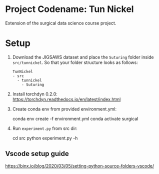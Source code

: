 # Project Codename: Tun Nickel
Extension of the surgical data science course project.

# Setup
1. Download the JIGSAWS dataset and place the `Suturing` folder inside `src/tunnickel`. So that your folder structure looks as follows:

    ```
    TunNickel
    - src
      - tunnickel
        - Suturing
    ```

2. Install torchdyn 0.2.0: https://torchdyn.readthedocs.io/en/latest/index.html

3. Create conda env from provided environment.yml:

    conda env create -f environment.yml
    conda activate surgical

4. Run `experiment.py` from src dir:

    cd src
    python experiment.py -h
    
## Vscode setup guide
https://binx.io/blog/2020/03/05/setting-python-source-folders-vscode/